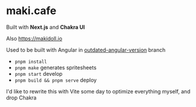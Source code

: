 # maki.cafe

Built with **Next.js** and **Chakra UI**

Also https://makidoll.io

Used to be built with Angular in [outdated-angular-version](https://github.com/makidoll/maki.cafe/tree/outdated-angular-version) branch

-   `pnpm install`
-   `pnpm make` generates spritesheets
-   `pnpm start` develop
-   `pnpm build && pnpm serve` deploy

I'd like to rewrite this with Vite some day to optimize everything myself, and drop Chakra

